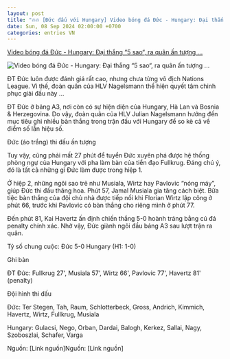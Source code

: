 ```yaml
---
layout: post
title: "🔥🔥 [Đức đấu với Hungary] Video bóng đá Đức - Hungary: Đại thắng “5 sao“, ra quân ấn tượng ..."
date: Sun, 08 Sep 2024 02:00:00 +0700
categories: entries VN
---
```

[Video bóng đá Đức - Hungary: Đại thắng “5 sao“, ra quân ấn tượng ...](https://www.24h.com.vn/bong-da/video-bong-da-duc-hungary-dai-thang-5-sao-ra-quan-an-tuong-nations-league-c48a1600639.html)

![Video bóng đá Đức - Hungary: Đại thắng “5 sao“, ra quân ấn tượng ...](https://cdn.24h.com.vn/upload/3-2024/images/2024-09-08/1200-1725746061-492-width1200height628-watermark.jpg)

ĐT Đức luôn được đánh giá rất cao, nhưng chưa từng vô địch Nations League. Vì thế, đoàn quân của HLV Nagelsmann thể hiện quyết tâm chinh phục giải đấu này ...

ĐT Đức ở bảng A3, nơi còn có sự hiện diện của Hungary, Hà Lan và Bosnia & Herzegovina. Do vậy, đoàn quân của HLV Julian Nagelsmann hướng đến mục tiêu ghi nhiều bàn thắng trong trận đấu với Hungary để so kè cả về điểm số lẫn hiệu số.

Đức (áo trắng) thi đấu ấn tượng

Tuy vậy, cũng phải mất 27 phút để tuyển Đức xuyên phá được hệ thống phòng ngự của Hungary với pha làm bàn của tiền đạo Fullkrug. Đáng chú ý, đó là tất cả những gì Đức làm được trong hiệp 1.

Ở hiệp 2, những ngôi sao trẻ như Musiala, Wirtz hay Pavlovic “nóng máy”, giúp Đức thi đấu thăng hoa. Phút 57, Jamal Musiala gia tăng cách biệt. Bữa tiệc bàn thắng của đội chủ nhà được tiếp nối khi Florian Wirtz lập công ở phút 66, trước khi Pavlovic có bàn thắng cho riêng mình ở phút 77.

Đến phút 81, Kai Havertz ấn định chiến thắng 5-0 hoành tráng bằng cú đá penalty chính xác. Nhờ vậy, Đức giành ngôi đầu bảng A3 sau lượt trận ra quân.

Tỷ số chung cuộc: Đức 5-0 Hungary (H1: 1-0)

Ghi bàn

ĐT Đức: Fullkrug 27', Musiala 57’, Wirtz 66', Pavlovic 77', Havertz 81' (penalty)

Đội hình thi đấu

Đức: Ter Stegen, Tah, Raum, Schlotterbeck, Gross, Andrich, Kimmich, Havertz, Wirtz, Fullkrug, Musiala

Hungary: Gulacsi, Nego, Orban, Dardai, Balogh, Kerkez, Sallai, Nagy, Szoboszlai, Schafer, Varga

Nguồn: [Link nguồn]Nguồn: [Link nguồn]

